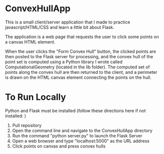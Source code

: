 # ConvexHullApp

This is a small client/server application that I made to practice javascript/HTML/CSS and learn a little bit about Flask.

The application is a web page that requests the user to click some points on a canvas HTML element. 

When the user clicks the "Form Convex Hull" button, the clicked points are then posted to the Flask server for processing, and the convex hull of the point set is computed using a Python library I wrote called ComputationalGeometry (located in the lib folder). The computed set of points along the convex hull are then returned to the client, and a perimeter is drawn on the HTML canvas element connecting the points on the hull.

# To Run Locally

Python and Flask must be installed (follow these directions here if not installed: )

1. Pull repository
2. Open the command line and navigate to the ConvexHullApp directory
3. Run the command "python server.py" to launch the Flask Server
4. Open a web browser and type "localhost:5000" as the URL address
5. Click points on canvas and press convex hulls
